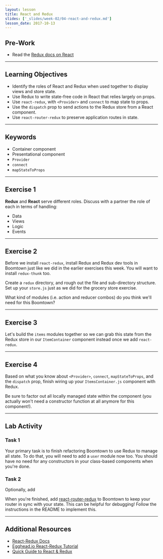 ```yaml
---
layout: lesson
title: React and Redux
slides: ['_slides/week-02/04-react-and-redux.md']
lesson_date: 2017-10-13
---
```


## Pre-Work

- Read the [Redux docs on React](http://redux.js.org/docs/basics/UsageWithReact.html)

---

## Learning Objectives

- Identify the roles of React and Redux when used together to display views and store state.
- Use Redux to write state-free code in React that relies largely on props.
- Use `react-redux`, with `<Provider>` and `connect` to map state to props.
- Use the `dispatch` prop to send actions to the Redux store from a React component.
- Use `react-router-redux` to preserve application routes in state.

---

## Keywords

- Container component
- Presentational component
- `Provider`
- `connect`
- `mapStateToProps`

---

## Exercise 1

**Redux** and **React** serve different roles. Discuss with a partner the role of each in terms of handling:

- Data
- Views
- Logic
- Events

---

## Exercise 2

Before we install `react-redux`, install Redux and Redux dev tools in Boomtown just like we did in the earlier exercises this week. You will want to install `redux-thunk` too.

Create a `redux` directory, and rough out the file and sub-directory structure. Set up your `store.js` just as we did for the grocery store exercise.

What kind of modules (i.e. action and reducer combos) do you think we'll need for this Boomtown?

---

## Exercise 3

Let's build the `items` modules together so we can grab this state from the Redux store in our `ItemContainer` component instead once we add `react-redux`.

---

## Exercise 4

Based on what you know about `<Provider>`, `connect`, `mapStateToProps`, and the `dispatch` prop, finish wiring up your `ItemsContainer.js` component with Redux.

Be sure to factor out all locally managed state within the component (you actually won't need a constructor function at all anymore for this component!).

---

## Lab Activity

### Task 1

Your primary task is to finish refactoring Boomtown to use Redux to manage all state. To do that, you will need to add a `user` module now too. You should have no need for any constructors in your class-based components when you're done.

### Task 2

Optionally, add 

When you're finished, add [react-router-redux](https://github.com/ReactTraining/react-router/tree/master/packages/react-router-redux) to Boomtown to keep your router in sync with your state. This can be helpful for debugging! Follow the instructions in the README to implement this.

---

## Additional Resources

- [React-Redux Docs](https://github.com/reactjs/react-redux)
- [Egghead.io React-Redux Tutorial](https://egghead.io/courses/building-react-applications-with-idiomatic-redux)
- [Quick Guide to React & Redux](https://www.reax.io/blog/2016/07/07/quick-guide-to-react-and-redux/)
